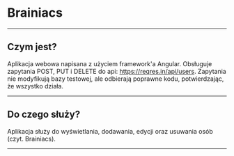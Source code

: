 # Brainiacs


________________________________________________
## Czym jest?
Aplikacja webowa napisana z użyciem framework'a Angular.
Obsługuje zapytania POST, PUT i DELETE do api: https://reqres.in/api/users.
Zapytania nie modyfikują bazy testowej, ale 
odbierają poprawne kodu, potwierdzając, że wszystko działa.
________________________________________________
## Do czego służy?
Aplikacja służy do wyświetlania, dodawania, edycji oraz usuwania osób
(czyt. Brainiacs).
________________________________________________
